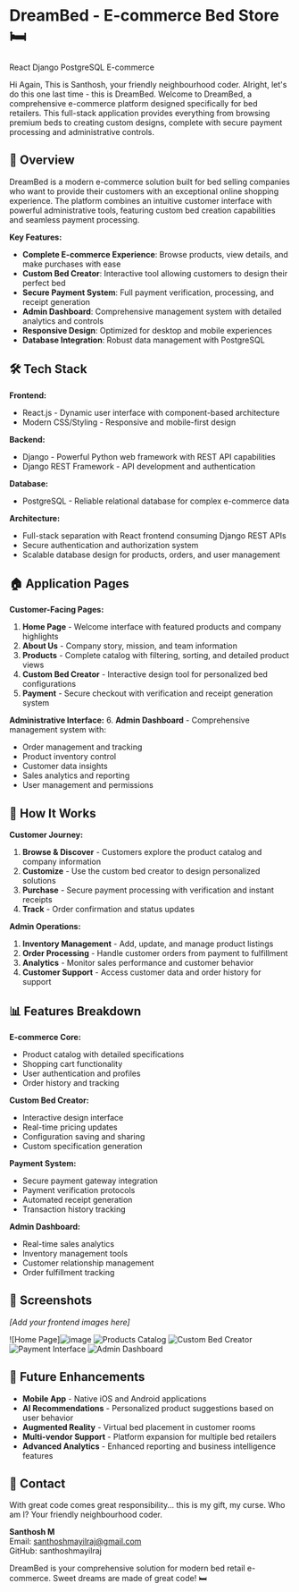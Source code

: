# DreamBed - E-commerce Bed Store 🛏️

React Django PostgreSQL E-commerce

Hi Again, This is Santhosh, your friendly neighbourhood coder. Alright, let's do this one last time - this is DreamBed. Welcome to DreamBed, a comprehensive e-commerce platform designed specifically for bed retailers. This full-stack application provides everything from browsing premium beds to creating custom designs, complete with secure payment processing and administrative controls.

## 📌 Overview

DreamBed is a modern e-commerce solution built for bed selling companies who want to provide their customers with an exceptional online shopping experience. The platform combines an intuitive customer interface with powerful administrative tools, featuring custom bed creation capabilities and seamless payment processing.

**Key Features:**
- **Complete E-commerce Experience**: Browse products, view details, and make purchases with ease
- **Custom Bed Creator**: Interactive tool allowing customers to design their perfect bed
- **Secure Payment System**: Full payment verification, processing, and receipt generation
- **Admin Dashboard**: Comprehensive management system with detailed analytics and controls
- **Responsive Design**: Optimized for desktop and mobile experiences
- **Database Integration**: Robust data management with PostgreSQL

## 🛠️ Tech Stack

**Frontend:**
- React.js - Dynamic user interface with component-based architecture
- Modern CSS/Styling - Responsive and mobile-first design

**Backend:**
- Django - Powerful Python web framework with REST API capabilities
- Django REST Framework - API development and authentication

**Database:**
- PostgreSQL - Reliable relational database for complex e-commerce data

**Architecture:**
- Full-stack separation with React frontend consuming Django REST APIs
- Secure authentication and authorization system
- Scalable database design for products, orders, and user management

## 🏠 Application Pages

**Customer-Facing Pages:**
1. **Home Page** - Welcome interface with featured products and company highlights
2. **About Us** - Company story, mission, and team information
3. **Products** - Complete catalog with filtering, sorting, and detailed product views
4. **Custom Bed Creator** - Interactive design tool for personalized bed configurations
5. **Payment** - Secure checkout with verification and receipt generation system

**Administrative Interface:**
6. **Admin Dashboard** - Comprehensive management system with:
   - Order management and tracking
   - Product inventory control
   - Customer data insights
   - Sales analytics and reporting
   - User management and permissions

## 🚀 How It Works

**Customer Journey:**
1. **Browse & Discover** - Customers explore the product catalog and company information
2. **Customize** - Use the custom bed creator to design personalized solutions
3. **Purchase** - Secure payment processing with verification and instant receipts
4. **Track** - Order confirmation and status updates

**Admin Operations:**
1. **Inventory Management** - Add, update, and manage product listings
2. **Order Processing** - Handle customer orders from payment to fulfillment
3. **Analytics** - Monitor sales performance and customer behavior
4. **Customer Support** - Access customer data and order history for support

## 📊 Features Breakdown

**E-commerce Core:**
- Product catalog with detailed specifications
- Shopping cart functionality
- User authentication and profiles
- Order history and tracking

**Custom Bed Creator:**
- Interactive design interface
- Real-time pricing updates
- Configuration saving and sharing
- Custom specification generation

**Payment System:**
- Secure payment gateway integration
- Payment verification protocols
- Automated receipt generation
- Transaction history tracking

**Admin Dashboard:**
- Real-time sales analytics
- Inventory management tools
- Customer relationship management
- Order fulfillment tracking

## 📱 Screenshots

*[Add your frontend images here]*

![Home Page]![image](https://github.com/user-attachments/assets/df1147f9-4944-42b5-adc4-e7cfe9886dc4)
![Products Catalog](./screenshots/products-page.png)
![Custom Bed Creator](./screenshots/custom-creator.png)
![Payment Interface](./screenshots/payment-page.png)
![Admin Dashboard](./screenshots/admin-dashboard.png)

## 🚀 Future Enhancements

- **Mobile App** - Native iOS and Android applications
- **AI Recommendations** - Personalized product suggestions based on user behavior
- **Augmented Reality** - Virtual bed placement in customer rooms
- **Multi-vendor Support** - Platform expansion for multiple bed retailers
- **Advanced Analytics** - Enhanced reporting and business intelligence features

## 📧 Contact

With great code comes great responsibility... this is my gift, my curse. Who am I? Your friendly neighbourhood coder.

**Santhosh M**  
Email: santhoshmayilraj@gmail.com  
GitHub: santhoshmayilraj

DreamBed is your comprehensive solution for modern bed retail e-commerce. Sweet dreams are made of great code! 🛏️
